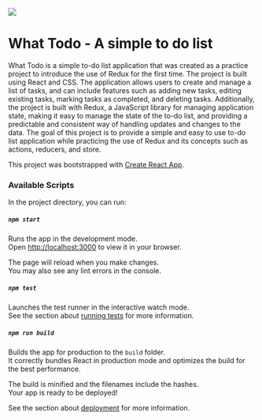 <img src="https://github.com/prashant2808/what-todo/blob/main/public/project-preview.png?raw=true"></img>

# What Todo - A simple to do list

What Todo is a simple to-do list application that was created as a practice project to introduce the use of Redux for the first time.
The project is built using React and CSS. The application allows users to create and manage a list of tasks, and can include features such as adding new tasks, editing existing tasks, marking tasks as completed, and deleting tasks. Additionally, the project is built with Redux, a JavaScript library for managing application state, making it easy to manage the state of the to-do list, and providing a predictable and consistent way of handling updates and changes to the data. The goal of this project is to provide a simple and easy to use to-do list application while practicing the use of Redux and its concepts such as actions, reducers, and store.


This project was bootstrapped with [Create React App](https://github.com/facebook/create-react-app).

### Available Scripts

In the project directory, you can run:

##### `npm start`

Runs the app in the development mode.\
Open [http://localhost:3000](http://localhost:3000) to view it in your browser.

The page will reload when you make changes.\
You may also see any lint errors in the console.

##### `npm test`

Launches the test runner in the interactive watch mode.\
See the section about [running tests](https://facebook.github.io/create-react-app/docs/running-tests) for more information.

##### `npm run build`

Builds the app for production to the `build` folder.\
It correctly bundles React in production mode and optimizes the build for the best performance.

The build is minified and the filenames include the hashes.\
Your app is ready to be deployed!

See the section about [deployment](https://facebook.github.io/create-react-app/docs/deployment) for more information.

